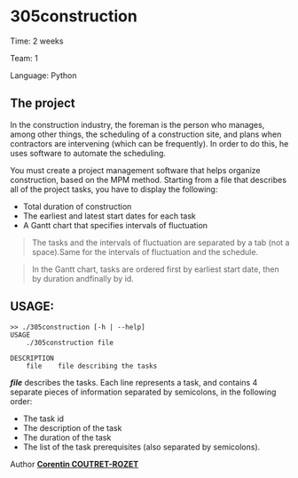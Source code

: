 305construction
===

Time:       2 weeks

Team:       1

Language:   Python


The project
----
In the construction industry, the foreman is the person who manages, among other things, the scheduling of a construction site, and plans when contractors are intervening (which can be frequently). In order to do this, he uses software to automate the scheduling.

You must create a project management software that helps organize construction, based on the MPM method. Starting from a file that describes all of the project tasks, you have to display the following:
* Total duration of construction
* The earliest and latest start dates for each task
* A Gantt chart that specifies intervals of fluctuation

> The tasks and the intervals of fluctuation are separated by a tab (not a space).Same for the intervals of fluctuation and the schedule.

> In the Gantt chart, tasks are ordered first by earliest start date, then by duration andfinally by id.

## USAGE:

```
>> ./305construction [-h | --help]
USAGE
    ./305construction file

DESCRIPTION
    file    file describing the tasks
```

***file*** describes the tasks. Each line represents a task, and contains 4 separate pieces of information separated by semicolons, in the following order:
* The task id
* The description of the task
* The duration of the task
* The list of the task prerequisites (also separated by semicolons).


Author [**Corentin COUTRET-ROZET**](https://github.com/sheiiva)